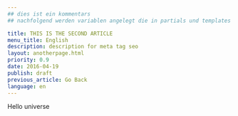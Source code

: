 ```yaml
---
## dies ist ein kommentars
## nachfolgend werden variablen angelegt die in partials und templates verwendet werden können

title: THIS IS THE SECOND ARTICLE
menu_title: English
description: description for meta tag seo
layout: anotherpage.html
priority: 0.9
date: 2016-04-19
publish: draft
previous_article: Go Back
language: en
---
```


Hello universe
